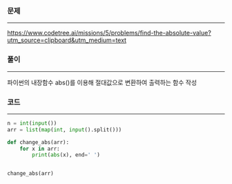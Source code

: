### 문제

---

https://www.codetree.ai/missions/5/problems/find-the-absolute-value?utm_source=clipboard&utm_medium=text

### 풀이

---

파이썬의 내장함수 abs()를 이용해 절대값으로 변환하여 출력하는 함수 작성

### 코드

---

```python
n = int(input())
arr = list(map(int, input().split()))

def change_abs(arr):
    for x in arr:
        print(abs(x), end=' ')


change_abs(arr)

```
